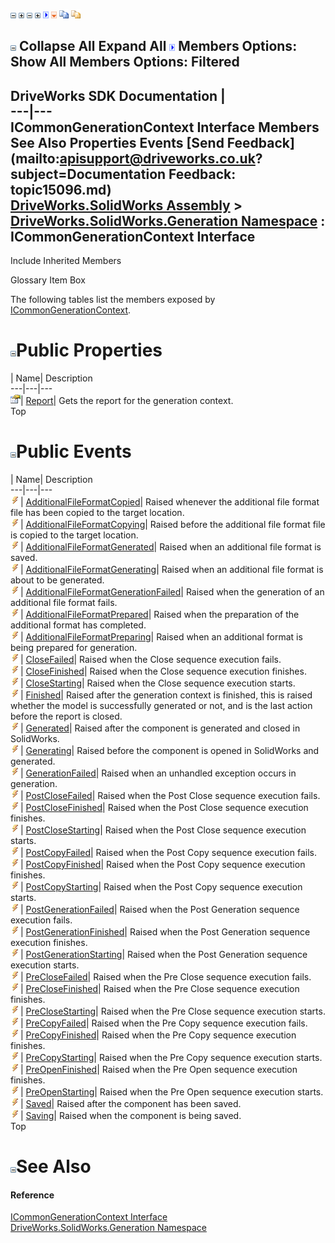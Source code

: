 ![](dotnetimages/collapse.gif) ![](dotnetimages/expand.gif) ![](dotnetimages/collapse.gif) ![](dotnetimages/expand.gif) ![](dotnetimages/drpdown.gif) ![](dotnetimages/drpdown_orange.gif) ![](dotnetimages/copycode.gif) ![](dotnetimages/copycodeHighlight.gif)

![](dotnetimages/collapse.gif) Collapse All Expand All ![](dotnetimages/drpdown.gif) Members Options: Show All  Members Options: Filtered   
---  
DriveWorks SDK Documentation  |   
---|---  
ICommonGenerationContext Interface Members   
See Also Properties Events [Send Feedback](mailto:apisupport@driveworks.co.uk?subject=Documentation Feedback: topic15096.md)  
[DriveWorks.SolidWorks Assembly](topic13342.md) > [DriveWorks.SolidWorks.Generation Namespace](topic15094.md) : ICommonGenerationContext Interface  
---  
  
Include Inherited Members    


Glossary Item Box

The following tables list the members exposed by [ICommonGenerationContext](topic15096.md).

# ![](dotnetimages/collapse.gif)Public Properties

| Name| Description  
---|---|---  
![ Property](dotnetimages/Property.gif)| [Report](topic15101.md)| Gets the report for the generation context.   
Top

# ![](dotnetimages/collapse.gif)Public Events

| Name| Description  
---|---|---  
![ Event](dotnetimages/Event.gif)| [AdditionalFileFormatCopied](topic15102.md)| Raised whenever the additional file format file has been copied to the target location.   
![ Event](dotnetimages/Event.gif)| [AdditionalFileFormatCopying](topic15103.md)| Raised before the additional file format file is copied to the target location.   
![ Event](dotnetimages/Event.gif)| [AdditionalFileFormatGenerated](topic15104.md)| Raised when an additional file format is saved.   
![ Event](dotnetimages/Event.gif)| [AdditionalFileFormatGenerating](topic15105.md)| Raised when an additional file format is about to be generated.   
![ Event](dotnetimages/Event.gif)| [AdditionalFileFormatGenerationFailed](topic15106.md)| Raised when the generation of an additional file format fails.   
![ Event](dotnetimages/Event.gif)| [AdditionalFileFormatPrepared](topic15107.md)| Raised when the preparation of the additional format has completed.   
![ Event](dotnetimages/Event.gif)| [AdditionalFileFormatPreparing](topic15108.md)| Raised when an additional format is being prepared for generation.   
![ Event](dotnetimages/Event.gif)| [CloseFailed](topic15109.md)| Raised when the Close sequence execution fails.   
![ Event](dotnetimages/Event.gif)| [CloseFinished](topic15110.md)| Raised when the Close sequence execution finishes.   
![ Event](dotnetimages/Event.gif)| [CloseStarting](topic15111.md)| Raised when the Close sequence execution starts.   
![ Event](dotnetimages/Event.gif)| [Finished](topic15112.md)| Raised after the generation context is finished, this is raised whether the model is successfully generated or not, and is the last action before the report is closed.   
![ Event](dotnetimages/Event.gif)| [Generated](topic15113.md)| Raised after the component is generated and closed in SolidWorks.   
![ Event](dotnetimages/Event.gif)| [Generating](topic15114.md)| Raised before the component is opened in SolidWorks and generated.   
![ Event](dotnetimages/Event.gif)| [GenerationFailed](topic15115.md)| Raised when an unhandled exception occurs in generation.   
![ Event](dotnetimages/Event.gif)| [PostCloseFailed](topic15116.md)| Raised when the Post Close sequence execution fails.   
![ Event](dotnetimages/Event.gif)| [PostCloseFinished](topic15117.md)| Raised when the Post Close sequence execution finishes.   
![ Event](dotnetimages/Event.gif)| [PostCloseStarting](topic15118.md)| Raised when the Post Close sequence execution starts.   
![ Event](dotnetimages/Event.gif)| [PostCopyFailed](topic15119.md)| Raised when the Post Copy sequence execution fails.   
![ Event](dotnetimages/Event.gif)| [PostCopyFinished](topic15120.md)| Raised when the Post Copy sequence execution finishes.   
![ Event](dotnetimages/Event.gif)| [PostCopyStarting](topic15121.md)| Raised when the Post Copy sequence execution starts.   
![ Event](dotnetimages/Event.gif)| [PostGenerationFailed](topic15122.md)| Raised when the Post Generation sequence execution fails.   
![ Event](dotnetimages/Event.gif)| [PostGenerationFinished](topic15123.md)| Raised when the Post Generation sequence execution finishes.   
![ Event](dotnetimages/Event.gif)| [PostGenerationStarting](topic15124.md)| Raised when the Post Generation sequence execution starts.   
![ Event](dotnetimages/Event.gif)| [PreCloseFailed](topic15125.md)| Raised when the Pre Close sequence execution fails.   
![ Event](dotnetimages/Event.gif)| [PreCloseFinished](topic15126.md)| Raised when the Pre Close sequence execution finishes.   
![ Event](dotnetimages/Event.gif)| [PreCloseStarting](topic15127.md)| Raised when the Pre Close sequence execution starts.   
![ Event](dotnetimages/Event.gif)| [PreCopyFailed](topic15128.md)| Raised when the Pre Copy sequence execution fails.   
![ Event](dotnetimages/Event.gif)| [PreCopyFinished](topic15129.md)| Raised when the Pre Copy sequence execution finishes.   
![ Event](dotnetimages/Event.gif)| [PreCopyStarting](topic15130.md)| Raised when the Pre Copy sequence execution starts.   
![ Event](dotnetimages/Event.gif)| [PreOpenFinished](topic15131.md)| Raised when the Pre Open sequence execution finishes.   
![ Event](dotnetimages/Event.gif)| [PreOpenStarting](topic15132.md)| Raised when the Pre Open sequence execution starts.   
![ Event](dotnetimages/Event.gif)| [Saved](topic15133.md)| Raised after the component has been saved.   
![ Event](dotnetimages/Event.gif)| [Saving](topic15134.md)| Raised when the component is being saved.   
Top

# ![](dotnetimages/collapse.gif)See Also

#### Reference

[ICommonGenerationContext Interface](topic15096.md)   
[DriveWorks.SolidWorks.Generation Namespace](topic15094.md)


